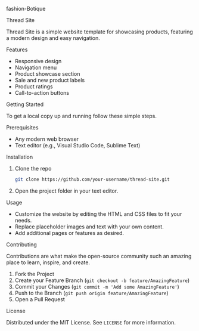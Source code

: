  fashion-Botique

 Thread Site

Thread Site is a simple website template for showcasing products, featuring a modern design and easy navigation.

 Features

- Responsive design
- Navigation menu
- Product showcase section
- Sale and new product labels
- Product ratings
- Call-to-action buttons

 Getting Started

To get a local copy up and running follow these simple steps.

Prerequisites

- Any modern web browser
- Text editor (e.g., Visual Studio Code, Sublime Text)

Installation

1. Clone the repo
   ```sh
   git clone https://github.com/your-username/thread-site.git
   ```
2. Open the project folder in your text editor.

 Usage

- Customize the website by editing the HTML and CSS files to fit your needs.
- Replace placeholder images and text with your own content.
- Add additional pages or features as desired.

Contributing

Contributions are what make the open-source community such an amazing place to learn, inspire, and create.

1. Fork the Project
2. Create your Feature Branch (`git checkout -b feature/AmazingFeature`)
3. Commit your Changes (`git commit -m 'Add some AmazingFeature'`)
4. Push to the Branch (`git push origin feature/AmazingFeature`)
5. Open a Pull Request

 License

Distributed under the MIT License. See `LICENSE` for more information.

